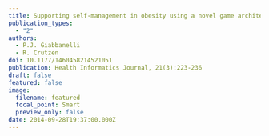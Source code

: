 ```yaml
---
title: Supporting self-management in obesity using a novel game architecture
publication_types:
  - "2"
authors:
  - P.J. Giabbanelli
  - R. Crutzen
doi: 10.1177/1460458214521051
publication: Health Informatics Journal, 21(3):223-236
draft: false
featured: false
image:
  filename: featured
  focal_point: Smart
  preview_only: false
date: 2014-09-28T19:37:00.000Z
---
```

